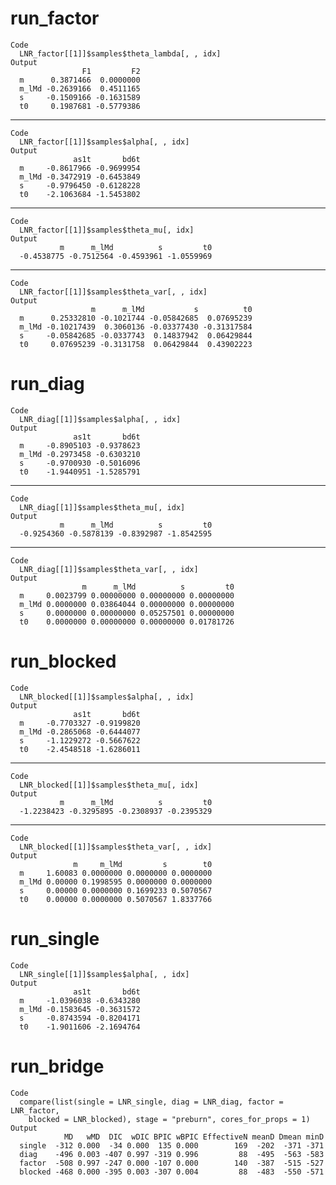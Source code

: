 # run_factor

    Code
      LNR_factor[[1]]$samples$theta_lambda[, , idx]
    Output
                    F1         F2
      m      0.3871466  0.0000000
      m_lMd -0.2639166  0.4511165
      s     -0.1509166 -0.1631589
      t0     0.1987681 -0.5779386

---

    Code
      LNR_factor[[1]]$samples$alpha[, , idx]
    Output
                  as1t       bd6t
      m     -0.8617966 -0.9699954
      m_lMd -0.3472919 -0.6453849
      s     -0.9796450 -0.6128228
      t0    -2.1063684 -1.5453802

---

    Code
      LNR_factor[[1]]$samples$theta_mu[, idx]
    Output
               m      m_lMd          s         t0 
      -0.4538775 -0.7512564 -0.4593961 -1.0559969 

---

    Code
      LNR_factor[[1]]$samples$theta_var[, , idx]
    Output
                      m      m_lMd           s          t0
      m      0.25332810 -0.1021744 -0.05842685  0.07695239
      m_lMd -0.10217439  0.3060136 -0.03377430 -0.31317584
      s     -0.05842685 -0.0337743  0.14837942  0.06429844
      t0     0.07695239 -0.3131758  0.06429844  0.43902223

# run_diag

    Code
      LNR_diag[[1]]$samples$alpha[, , idx]
    Output
                  as1t       bd6t
      m     -0.8905103 -0.9378623
      m_lMd -0.2973458 -0.6303210
      s     -0.9700930 -0.5016096
      t0    -1.9440951 -1.5285791

---

    Code
      LNR_diag[[1]]$samples$theta_mu[, idx]
    Output
               m      m_lMd          s         t0 
      -0.9254360 -0.5878139 -0.8392987 -1.8542595 

---

    Code
      LNR_diag[[1]]$samples$theta_var[, , idx]
    Output
                    m      m_lMd          s         t0
      m     0.0023799 0.00000000 0.00000000 0.00000000
      m_lMd 0.0000000 0.03864044 0.00000000 0.00000000
      s     0.0000000 0.00000000 0.05257501 0.00000000
      t0    0.0000000 0.00000000 0.00000000 0.01781726

# run_blocked

    Code
      LNR_blocked[[1]]$samples$alpha[, , idx]
    Output
                  as1t       bd6t
      m     -0.7703327 -0.9199820
      m_lMd -0.2865068 -0.6444077
      s     -1.1229272 -0.5667622
      t0    -2.4548518 -1.6286011

---

    Code
      LNR_blocked[[1]]$samples$theta_mu[, idx]
    Output
               m      m_lMd          s         t0 
      -1.2238423 -0.3295895 -0.2308937 -0.2395329 

---

    Code
      LNR_blocked[[1]]$samples$theta_var[, , idx]
    Output
                  m     m_lMd         s        t0
      m     1.60083 0.0000000 0.0000000 0.0000000
      m_lMd 0.00000 0.1998595 0.0000000 0.0000000
      s     0.00000 0.0000000 0.1699233 0.5070567
      t0    0.00000 0.0000000 0.5070567 1.8337766

# run_single

    Code
      LNR_single[[1]]$samples$alpha[, , idx]
    Output
                  as1t       bd6t
      m     -1.0396038 -0.6343280
      m_lMd -0.1583645 -0.3631572
      s     -0.8743594 -0.8204171
      t0    -1.9011606 -2.1694764

# run_bridge

    Code
      compare(list(single = LNR_single, diag = LNR_diag, factor = LNR_factor,
        blocked = LNR_blocked), stage = "preburn", cores_for_props = 1)
    Output
                MD   wMD  DIC  wDIC BPIC wBPIC EffectiveN meanD Dmean minD
      single  -312 0.000  -34 0.000  135 0.000        169  -202  -371 -371
      diag    -496 0.003 -407 0.997 -319 0.996         88  -495  -563 -583
      factor  -508 0.997 -247 0.000 -107 0.000        140  -387  -515 -527
      blocked -468 0.000 -395 0.003 -307 0.004         88  -483  -550 -571

